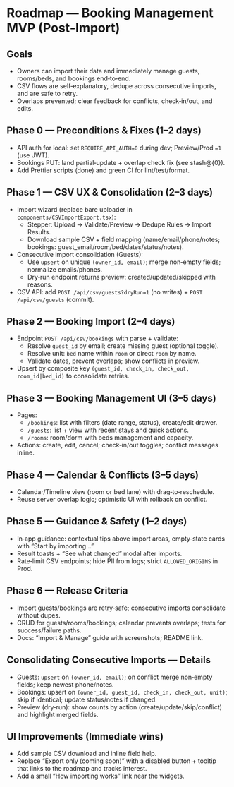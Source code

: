 # Roadmap — Booking Management MVP (Post‑Import)

## Goals
- Owners can import their data and immediately manage guests, rooms/beds, and bookings end‑to‑end.
- CSV flows are self‑explanatory, dedupe across consecutive imports, and are safe to retry.
- Overlaps prevented; clear feedback for conflicts, check‑in/out, and edits.

## Phase 0 — Preconditions & Fixes (1–2 days)
- API auth for local: set `REQUIRE_API_AUTH=0` during dev; Preview/Prod `=1` (use JWT).
- Bookings PUT: land partial‑update + overlap check fix (see stash@{0}).
- Add Prettier scripts (done) and green CI for lint/test/format.

## Phase 1 — CSV UX & Consolidation (2–3 days)
- Import wizard (replace bare uploader in `components/CSVImportExport.tsx`):
  - Stepper: Upload → Validate/Preview → Dedupe Rules → Import Results.
  - Download sample CSV + field mapping (name/email/phone/notes; bookings: guest_email/room/bed/dates/status/notes).
- Consecutive import consolidation (Guests):
  - Use `upsert` on unique `(owner_id, email)`; merge non‑empty fields; normalize emails/phones.
  - Dry‑run endpoint returns preview: created/updated/skipped with reasons.
- CSV API: add `POST /api/csv/guests?dryRun=1` (no writes) + `POST /api/csv/guests` (commit).

## Phase 2 — Booking Import (2–4 days)
- Endpoint `POST /api/csv/bookings` with parse + validate:
  - Resolve `guest_id` by email; create missing guest (optional toggle).
  - Resolve unit: `bed` name within `room` or direct `room` by name.
  - Validate dates, prevent overlaps; show conflicts in preview.
- Upsert by composite key `(guest_id, check_in, check_out, room_id|bed_id)` to consolidate retries.

## Phase 3 — Booking Management UI (3–5 days)
- Pages:
  - `/bookings`: list with filters (date range, status), create/edit drawer.
  - `/guests`: list + view with recent stays and quick actions.
  - `/rooms`: room/dorm with beds management and capacity.
- Actions: create, edit, cancel; check‑in/out toggles; conflict messages inline.

## Phase 4 — Calendar & Conflicts (3–5 days)
- Calendar/Timeline view (room or bed lane) with drag‑to‑reschedule.
- Reuse server overlap logic; optimistic UI with rollback on conflict.

## Phase 5 — Guidance & Safety (1–2 days)
- In‑app guidance: contextual tips above import areas, empty‑state cards with “Start by importing…”
- Result toasts + “See what changed” modal after imports.
- Rate‑limit CSV endpoints; hide PII from logs; strict `ALLOWED_ORIGINS` in Prod.

## Phase 6 — Release Criteria
- Import guests/bookings are retry‑safe; consecutive imports consolidate without dupes.
- CRUD for guests/rooms/bookings; calendar prevents overlaps; tests for success/failure paths.
- Docs: “Import & Manage” guide with screenshots; README link.

## Consolidating Consecutive Imports — Details
- Guests: `upsert` on `(owner_id, email)`; on conflict merge non‑empty fields; keep newest phone/notes.
- Bookings: upsert on `(owner_id, guest_id, check_in, check_out, unit)`; skip if identical; update status/notes if changed.
- Preview (dry‑run): show counts by action (create/update/skip/conflict) and highlight merged fields.

## UI Improvements (Immediate wins)
- Add sample CSV download and inline field help.
- Replace “Export only (coming soon)” with a disabled button + tooltip that links to the roadmap and tracks interest.
- Add a small “How importing works” link near the widgets.

